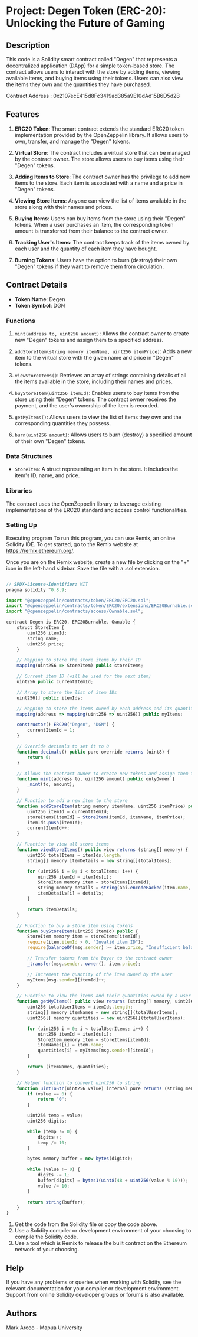 # Project: Degen Token (ERC-20): Unlocking the Future of Gaming

## Description

This code is a Solidity smart contract called "Degen" that represents a decentralized application (DApp) for a simple token-based store. The contract allows users to interact with the store by adding items, viewing available items, and buying items using their tokens. Users can also view the items they own and the quantities they have purchased.

Contract Address : 0x2107ecE415d8Fc3419ad385a9E10dAd15B6D5d2B

## Features

1. **ERC20 Token**: The smart contract extends the standard ERC20 token implementation provided by the OpenZeppelin library. It allows users to own, transfer, and manage the "Degen" tokens.

2. **Virtual Store**: The contract includes a virtual store that can be managed by the contract owner. The store allows users to buy items using their "Degen" tokens.

3. **Adding Items to Store**: The contract owner has the privilege to add new items to the store. Each item is associated with a name and a price in "Degen" tokens.

4. **Viewing Store Items**: Anyone can view the list of items available in the store along with their names and prices.

5. **Buying Items**: Users can buy items from the store using their "Degen" tokens. When a user purchases an item, the corresponding token amount is transferred from their balance to the contract owner.

6. **Tracking User's Items**: The contract keeps track of the items owned by each user and the quantity of each item they have bought.

7. **Burning Tokens**: Users have the option to burn (destroy) their own "Degen" tokens if they want to remove them from circulation.

## Contract Details

- **Token Name**: Degen
- **Token Symbol**: DGN

### Functions

1. `mint(address to, uint256 amount)`: Allows the contract owner to create new "Degen" tokens and assign them to a specified address.

2. `addStoreItem(string memory itemName, uint256 itemPrice)`: Adds a new item to the virtual store with the given name and price in "Degen" tokens.

3. `viewStoreItems()`: Retrieves an array of strings containing details of all the items available in the store, including their names and prices.

4. `buyStoreItem(uint256 itemId)`: Enables users to buy items from the store using their "Degen" tokens. The contract owner receives the payment, and the user's ownership of the item is recorded.

5. `getMyItems()`: Allows users to view the list of items they own and the corresponding quantities they possess.

6. `burn(uint256 amount)`: Allows users to burn (destroy) a specified amount of their own "Degen" tokens.

### Data Structures

- `StoreItem`: A struct representing an item in the store. It includes the item's ID, name, and price.

### Libraries

The contract uses the OpenZeppelin library to leverage existing implementations of the ERC20 standard and access control functionalities.

### Setting Up

Executing program
To run this program, you can use Remix, an online Solidity IDE. To get started, go to the Remix website at https://remix.ethereum.org/.

Once you are on the Remix website, create a new file by clicking on the "+" icon in the left-hand sidebar. Save the file with a .sol extension.

```javascript

// SPDX-License-Identifier: MIT
pragma solidity ^0.8.9;

import "@openzeppelin/contracts/token/ERC20/ERC20.sol";
import "@openzeppelin/contracts/token/ERC20/extensions/ERC20Burnable.sol";
import "@openzeppelin/contracts/access/Ownable.sol";

contract Degen is ERC20, ERC20Burnable, Ownable {
    struct StoreItem {
        uint256 itemId;
        string name;
        uint256 price;
    }

    // Mapping to store the store items by their ID
    mapping(uint256 => StoreItem) public storeItems;

    // Current item ID (will be used for the next item)
    uint256 public currentItemId;

    // Array to store the list of item IDs
    uint256[] public itemIds;

    // Mapping to store the items owned by each address and its quantity
    mapping(address => mapping(uint256 => uint256)) public myItems;

    constructor() ERC20("Degen", "DGN") {
        currentItemId = 1;
    }

    // Override decimals to set it to 0
    function decimals() public pure override returns (uint8) {
        return 0;
    }

    // Allows the contract owner to create new tokens and assign them to a specified address
    function mint(address to, uint256 amount) public onlyOwner {
        _mint(to, amount);
    }

    // Function to add a new item to the store
    function addStoreItem(string memory itemName, uint256 itemPrice) public onlyOwner {
        uint256 itemId = currentItemId;
        storeItems[itemId] = StoreItem(itemId, itemName, itemPrice);
        itemIds.push(itemId);
        currentItemId++;
    }

    // Function to view all store items
    function viewStoreItems() public view returns (string[] memory) {
        uint256 totalItems = itemIds.length;
        string[] memory itemDetails = new string[](totalItems);

        for (uint256 i = 0; i < totalItems; i++) {
            uint256 itemId = itemIds[i];
            StoreItem memory item = storeItems[itemId];
            string memory details = string(abi.encodePacked(item.name, " - Price: ", uintToStr(item.price)));
            itemDetails[i] = details;
        }

        return itemDetails;
    }

    // Function to buy a store item using tokens
    function buyStoreItem(uint256 itemId) public {
        StoreItem memory item = storeItems[itemId];
        require(item.itemId > 0, "Invalid item ID");
        require(balanceOf(msg.sender) >= item.price, "Insufficient balance");

        // Transfer tokens from the buyer to the contract owner
        _transfer(msg.sender, owner(), item.price);

        // Increment the quantity of the item owned by the user
        myItems[msg.sender][itemId]++;
    }

    // Function to view the items and their quantities owned by a user
    function getMyItems() public view returns (string[] memory, uint256[] memory) {
        uint256 totalUserItems = itemIds.length;
        string[] memory itemNames = new string[](totalUserItems);
        uint256[] memory quantities = new uint256[](totalUserItems);

        for (uint256 i = 0; i < totalUserItems; i++) {
            uint256 itemId = itemIds[i];
            StoreItem memory item = storeItems[itemId];
            itemNames[i] = item.name;
            quantities[i] = myItems[msg.sender][itemId];
        }

        return (itemNames, quantities);
    }

    // Helper function to convert uint256 to string
    function uintToStr(uint256 value) internal pure returns (string memory) {
        if (value == 0) {
            return "0";
        }

        uint256 temp = value;
        uint256 digits;

        while (temp != 0) {
            digits++;
            temp /= 10;
        }

        bytes memory buffer = new bytes(digits);

        while (value != 0) {
            digits -= 1;
            buffer[digits] = bytes1(uint8(48 + uint256(value % 10)));
            value /= 10;
        }

        return string(buffer);
    }
}


```


1. Get the code from the Solidity file or copy the code above.
2. Use a Solidity compiler or development environment of your choosing to compile the Solidity code.
3. Use a tool which is Remix to release the built contract on the Ethereum network of your choosing.

## Help

If you have any problems or queries when working with Solidity, see the relevant documentation for your compiler or development environment. Support from online Solidity developer groups or forums is also available.

## Authors

Mark Arceo - Mapua University
